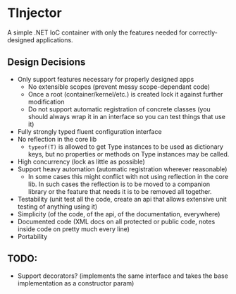 # TInjector
A simple .NET IoC container with only the features needed for correctly-designed applications.

## Design Decisions
* Only support features necessary for properly designed apps 
	* No extensible scopes (prevent messy scope-dependant code)
	* Once a root (container/kernel/etc.) is created lock it against further modification
	* Do not support automatic registration of concrete classes (you should always wrap it in an interface so you can test things that use it)
* Fully strongly typed fluent configuration interface
* No reflection in the core lib
    * `typeof(T)` is allowed to get Type instances to be used as dictionary keys, but no properties or methods on Type instances may be called.
* High concurrency (lock as little as possible)
* Support heavy automation (automatic registration wherever reasonable)
    * In some cases this might conflict with not using reflection in the core lib.
      In such cases the reflection is to be moved to a companion library or the feature that needs it is to be removed all together.
* Testability (unit test all the code, create an api that allows extensive unit testing of anything using it)
* Simplicity (of the code, of the api, of the documentation, everywhere)
* Documented code (XML docs on all protected or public code, notes inside code on pretty much every line)
* Portability

## TODO:
* Support decorators? (implements the same interface and takes the base implementation as a constructor param)
